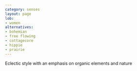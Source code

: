 ```yaml
---
category: senses
layout: page
lob:
- women
alternatives:
- bohemian
- free flowing
- cottagecore
- hippie
- prairie
---
```



Eclectic style with an emphasis on organic elements and nature